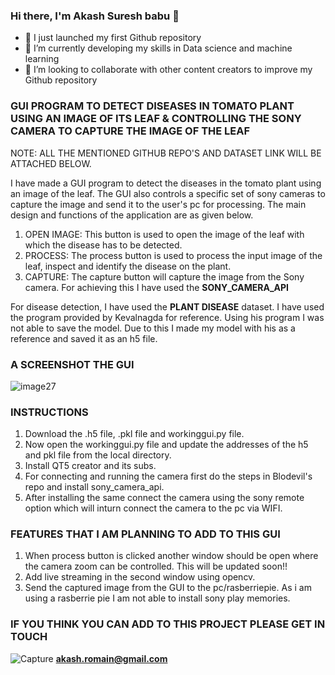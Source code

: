 ### Hi there, I'm Akash Suresh babu 👋




- 🔭 I just launched my first Github repository 
- 🌱 I’m currently developing my skills in Data science and machine learning
- 👯 I’m looking to collaborate with other content creators to improve my Github repository

### GUI PROGRAM TO DETECT DISEASES IN TOMATO PLANT USING AN IMAGE OF ITS LEAF & CONTROLLING THE SONY CAMERA TO CAPTURE THE IMAGE OF THE LEAF 

NOTE: ALL THE MENTIONED GITHUB REPO'S AND DATASET LINK WILL BE ATTACHED BELOW.

I have made a GUI program to detect the diseases in the tomato plant using an image of the leaf. The GUI also controls a specific set of sony cameras to capture the image and send it to the user's pc for processing. The main design and functions of the application are as given below.


1. OPEN IMAGE:  This button is used to open the image of the leaf with which the disease has to be detected.
2. PROCESS:    The process button is used to process the input image of the leaf, inspect and identify the disease on the plant.
3. CAPTURE: The capture button will capture the image from the Sony camera. For achieving this I have used the **SONY_CAMERA_API**

For disease detection, I have used the **PLANT DISEASE** dataset. I have used the program provided by Kevalnagda for reference. Using his program I was not able to save the model. Due to this I made my model with his as a reference and saved it as an h5 file. 

### A SCREENSHOT THE GUI 

![image27](https://user-images.githubusercontent.com/64519161/114650089-40a3c400-9cff-11eb-888d-aa4b36ec6a1f.png)

###  INSTRUCTIONS
1. Download the .h5 file, .pkl file and workinggui.py file.
2. Now open the workinggui.py file and update the addresses of the h5 and pkl file from the local directory.
3. Install QT5 creator and its subs.
4. For connecting and running the camera first do the steps in Blodevil's repo and install sony_camera_api.
5. After installing the same connect the camera using the sony remote option which will inturn connect the camera to the pc via WIFI.

### FEATURES THAT I AM PLANNING TO ADD TO THIS GUI

1. When process button is clicked another window should be open where the camera zoom can be controlled. This will be updated soon!!
2. Add live streaming in the second window using opencv.
3. Send the captured image from the GUI to the pc/rasberriepie. As i am using a rasberrie pie I am not able to install sony play memories.
 
### IF YOU THINK YOU CAN ADD TO THIS PROJECT PLEASE GET IN TOUCH 

![Capture](https://user-images.githubusercontent.com/64519161/114655206-6209ad80-9d09-11eb-8ddf-dca854f0e92f.PNG) **akash.romain@gmail.com**






